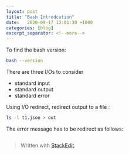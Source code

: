 ```yaml
---
layout: post
title: "Bash Introdcution"
date:   2020-09-17 13:01:30 +1000
categories: [blog]
excerpt_separator: <!--more-->
---
```

To  find the bash version:
```bash
bash --version
```
There are three I/Os to consider

 - standard input
 - standard output
 - standard error

Using I/O redirect, redirect output to a file :
```bash
ls -l t1.json > out
```
The error message has to be redirect as follows:
```bash

```



> Written with [StackEdit](https://stackedit.io/).
<!--stackedit_data:
eyJoaXN0b3J5IjpbLTE5MjM4ODIzODUsMTI3NDY1MjUwXX0=
-->